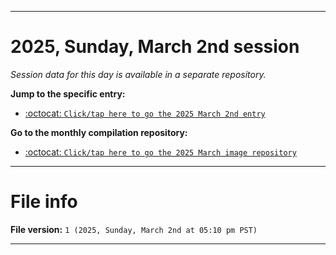 
***

# 2025, Sunday, March 2nd session

_Session data for this day is available in a separate repository._

**Jump to the specific entry:**

- [:octocat: `Click/tap here to go the 2025 March 2nd entry`](https://github.com/seanpm2001/SeansLifeArchive_Images_MotorWorld_CarFactory_Y2025_V3/tree/SeansLifeArchive_Images_MotorWorld_CarFactory_Y2025_V3_Main-dev/2025/03_March/02/)

**Go to the monthly compilation repository:**

- [:octocat: `Click/tap here to go the 2025 March image repository`](https://github.com/seanpm2001/SeansLifeArchive_Images_MotorWorld_CarFactory_Y2025_V3/)

***

# File info

**File version:** `1 (2025, Sunday, March 2nd at 05:10 pm PST)`

***
